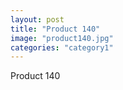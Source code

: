 ```yaml
---
layout: post
title: "Product 140"
image: "product140.jpg"
categories: "category1"
---
```

Product 140
